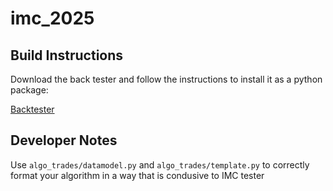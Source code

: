 # imc_2025

## Build Instructions

Download the back tester and follow the instructions to install it as a python package:

[Backtester](https://github.com/jmerle/imc-prosperity-3-backtester)


## Developer Notes

Use `algo_trades/datamodel.py` and `algo_trades/template.py` to correctly format your algorithm in a way that is condusive to IMC tester
